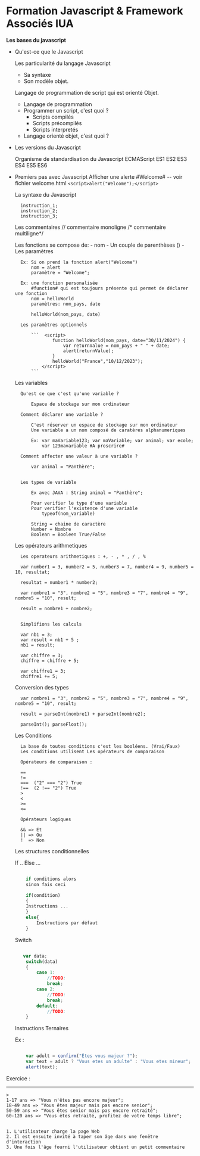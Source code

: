 # Formation Javascript & Framework Associés IUA

**Les bases du javascript**

- Qu'est-ce que le Javascript

    Les particularité du langage Javascript
    - Sa syntaxe
    - Son modèle objet.

    Langage de programmation de script qui est orienté Objet.

    * Langage de programmation
    * Programmer un script, c'est quoi ?
        - Scripts compilés
        - Scripts précompilés
        - Scripts interpretés
    * Langage orienté objet, c'est quoi ?

- Les versions du Javascript

    Organisme de standardisation du Javascript ECMAScript
    ES1
    ES2
    ES3
    ES4
    ES5
    ES6

- Premiers pas avec Javascript
    Afficher une alerte #Welcome# -- voir fichier welcome.html
    ``<script>alert("Welcome");</script>``

    La syntaxe du Javascript

        instruction_1;
        instruction_2;
        instruction_3;
    
    Les commentaires
        // commentaire monoligne
        /* commentaire multiligne*/
    
    Les fonctions se compose de:
        - nom
        - Un couple de parenthèses ()
        - Les paramètres 

        Ex: Si on prend la fonction alert("Welcome")
            nom = alert
            paramètre = "Welcome";
        
        Ex: une fonction personalisée
            #function# qui est toujours présente qui permet de déclarer une fonction
            nom = helloWorld
            paramètres: nom_pays, date

            helloWorld(nom_pays, date)
    
        Les paramètres optionnels

            ```  <script>
                    function helloWorld(nom_pays, date="30/11/2024") {
                        var returnValue = nom_pays + " " + date;
                        alert(returnValue);
                    }            
                    helloWorld("France","10/12/2023");
                </script>
            ```
    Les variables

        Qu'est ce que c'est qu'une variable ?

            Espace de stockage sur mon ordinateur
        
        Comment déclarer une variable ?

            C'est réserver un espace de stockage sur mon ordinateur
            Une variable a un nom composé de caratères alphanumeriques

            Ex: var maVariable123; var maVariable; var animal; var ecole;
                var 123mavariable #A proscrire#
        
        Comment affecter une valeur à une variable ?

            var animal = "Panthère";
        

        Les types de variable

            Ex avec JAVA : String animal = "Panthère";
            
            Pour verifier le type d'une variable 
            Pour verifier l'existence d'une variable
                typeof(nom_variable)

            String = chaine de caractère
            Number = Nombre
            Boolean = Booleen True/False
        

    Les opérateurs arithmetiques

        Les operateurs arithmetiques : +, - , * , / , %

        var number1 = 3, number2 = 5, number3 = 7, number4 = 9, number5 = 10, resultat;
        
        resultat = number1 * number2;

        var nombre1 = "3", nombre2 = "5", nombre3 = "7", nombre4 = "9", nombre5 = "10", result;

        result = nombre1 + nombre2;


        Simplifions les calculs 

        var nb1 = 3;
        var result = nb1 + 5 ;
        nb1 = result;

        var chiffre = 3;
        chiffre = chiffre + 5;

        var chiffre1 = 3;
        chiffre1 += 5;

    
    Conversion des types

        var nombre1 = "3", nombre2 = "5", nombre3 = "7", nombre4 = "9", nombre5 = "10", result;

        result = parseInt(nombre1) + parseInt(nombre2);

        parseInt(); parseFloat();



    Les Conditions

        La base de toutes conditions c'est les booléens. (Vrai/Faux)
        Les conditions utilisent Les opérateurs de comparaison

        Opérateurs de comparaison :

        ==
        != 
        ===  ("2" === "2") True
        !==  (2 !== "2") True
        > 
        <
        >=
        <=

        Opérateurs logiques

        && => Et
        || => Ou
        !  => Non 


    Les structures conditionnelles

    If .. Else ...

    ```Javascript
    
        if conditions alors
        sinon fais ceci

        if(condition) 
        {
        Instructions ... 
        }
        else{
            Instructions par défaut
        }
    ```

    Switch 

    ```Javascript
    
       var data;
        switch(data)
        {
            case 1: 
                //TODO:
                break;
            case 2: 
                //TODO:
                break;
            default: 
                //TODO:
        }
    ```

    Instructions Ternaires

    Ex : 
    ```Javascript
    
        var adult = confirm("Êtes vous majeur ?");
        var text = adult ? "Vous etes un adulte" : "Vous etes mineur";
        alert(text);
    ```




Exercice :

----------
    > 
    1-17 ans => "Vous n'êtes pas encore majeur";
    18-49 ans => "Vous êtes majeur mais pas encore senior";
    50-59 ans => "Vous êtes senior mais pas encore retraité";
    60-120 ans => "Vous êtes retraité, profitez de votre temps libre";


    1. L'utilisateur charge la page Web
    2. Il est ensuite invité à taper son âge dans une fenêtre d'interaction
    3. Une fois l'âge fourni l'utilisateur obtient un petit commentaire








    

        

    

 







